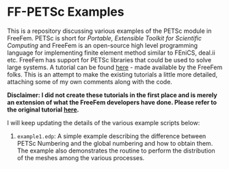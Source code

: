 FF-PETSc Examples
===

This is a repository discussing various examples of the PETSc module
in FreeFem. PETSc is short for *Portable, Extensible Toolkit for
Scientific Computing* and FreeFem is an open-source high level
programming language for implementing finite element method similar to
FEniCS, deal.ii etc. FreeFem has support for PETSc libraries that
could be used to solve large systems. A tutorial can be
found [here](https://doc.freefem.org/documentation/petsc/index.html) -
made available by the FreeFem folks. This is an attempt
to make the existing tutorials a little more detailed, attaching some
of my own comments along with the code.

**Disclaimer: I did not create these tutorials in the first place and
is merely an extension of what the FreeFem developers have
done. Please refer to the original tutorial
[here](https://doc.freefem.org/documentation/petsc/index.html).**

I will keep updating the details of the various example scripts below:

1. `example1.edp`: A simple example describing the difference between PETSc
   Numbering and the global numbering and how to obtain them. The
   example also demonstrates the routine to perform the distribution
   of the meshes among the various processes.
